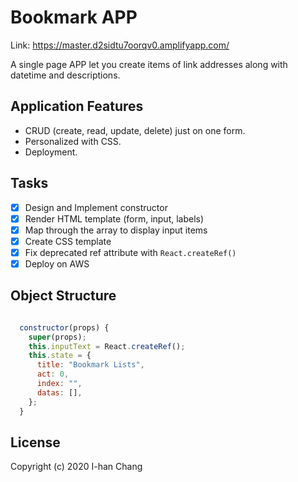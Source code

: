 # Bookmark APP

Link: https://master.d2sidtu7oorqv0.amplifyapp.com/

A single page APP let you create items of link addresses along with datetime and descriptions.

## Application Features

- CRUD (create, read, update, delete) just on one form.
- Personalized with CSS.
- Deployment.

## Tasks

- [x] Design and Implement constructor
- [x] Render HTML template (form, input, labels)
- [x] Map through the array to display input items
- [x] Create CSS template
- [x] Fix deprecated ref attribute with `React.createRef()`
- [x] Deploy on AWS

## Object Structure

```javascript

  constructor(props) {
    super(props);
    this.inputText = React.createRef();
    this.state = {
      title: "Bookmark Lists",
      act: 0,
      index: "",
      datas: [],
    };
  }

```

## License

Copyright (c) 2020 I-han Chang
